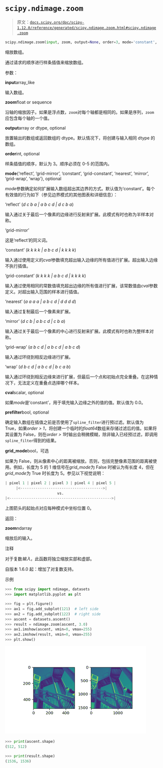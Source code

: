 # `scipy.ndimage.zoom`

> 原文：[`docs.scipy.org/doc/scipy-1.12.0/reference/generated/scipy.ndimage.zoom.html#scipy.ndimage.zoom`](https://docs.scipy.org/doc/scipy-1.12.0/reference/generated/scipy.ndimage.zoom.html#scipy.ndimage.zoom)

```py
scipy.ndimage.zoom(input, zoom, output=None, order=3, mode='constant', cval=0.0, prefilter=True, *, grid_mode=False)
```

缩放数组。

通过请求的顺序进行样条插值来缩放数组。

参数：

**input**array_like

输入数组。

**zoom**float or sequence

沿轴的缩放因子。如果是浮点数，`zoom`对每个轴都是相同的。如果是序列，`zoom`应包含每个轴的一个值。

**output**array or dtype, optional

放置输出的数组或返回数组的 dtype。默认情况下，将创建与输入相同 dtype 的数组。

**order**int, optional

样条插值的顺序，默认为 3。顺序必须在 0-5 的范围内。

**mode**{‘reflect’, ‘grid-mirror’, ‘constant’, ‘grid-constant’, ‘nearest’, ‘mirror’, ‘grid-wrap’, ‘wrap’}, optional

*mode*参数确定如何扩展输入数组超出其边界的方式。默认值为‘constant’。每个有效值的行为如下（参见边界模式的其他图表和详细信息）：

‘reflect’ (*d c b a | a b c d | d c b a*)

输入通过关于最后一个像素的边缘进行反射来扩展。此模式有时也称为半样本对称。

‘grid-mirror’

这是‘reflect’的同义词。

‘constant’ (*k k k k | a b c d | k k k k*)

输入通过使用定义的*cval*参数填充超出输入边缘的所有值进行扩展。超出输入边缘不执行插值。

‘grid-constant’ (*k k k k | a b c d | k k k k*)

输入通过使用相同的常数值填充超出边缘的所有值进行扩展，该常数值由*cval*参数定义。对超出输入范围的样本进行插值。

‘nearest’ (*a a a a | a b c d | d d d d*)

输入通过复制最后一个像素来扩展。

‘mirror’ (*d c b | a b c d | c b a*)

输入通过关于最后一个像素的中心进行反射来扩展。此模式有时也称为整样本对称。

‘grid-wrap’ (*a b c d | a b c d | a b c d*)

输入通过环绕到相反边缘进行扩展。

‘wrap’ (*d b c d | a b c d | b c a b*)

输入通过环绕到相反边缘来进行扩展，但最后一个点和初始点完全重叠。在这种情况下，无法定义在重叠点选择哪个样本。

**cval**scalar, optional

如果*mode*是‘constant’，用于填充输入边缘之外的值的值。默认值为 0.0。

**prefilter**bool, optional

确定输入数组在插值之前是否使用了`spline_filter`进行预过滤。默认值为 True，如果*order > 1*，将创建一个临时的*float64*数组来存储过滤后的值。如果将其设置为 False，则在*order > 1*时输出会稍微模糊，除非输入已经预过滤，即调用`spline_filter`得到的结果。

**grid_mode**bool，可选

如果为 False，则从像素中心的距离被缩放。否则，包括完整像素范围的距离被使用。例如，长度为 5 的 1 维信号在*grid_mode*为 False 时被认为有长度 4，但在*grid_mode*为 True 时长度为 5。参见以下视觉说明：

```py
| pixel 1 | pixel 2 | pixel 3 | pixel 4 | pixel 5 |
     |<-------------------------------------->|
                        vs.
|<----------------------------------------------->| 
```

上图箭头的起始点对应每种模式中坐标位置 0。

返回：

**zoom**ndarray

缩放后的输入。

注释

对于复数*输入*，此函数将独立缩放实部和虚部。

自版本 1.6.0 起：增加了对复数支持。

示例

```py
>>> from scipy import ndimage, datasets
>>> import matplotlib.pyplot as plt 
```

```py
>>> fig = plt.figure()
>>> ax1 = fig.add_subplot(121)  # left side
>>> ax2 = fig.add_subplot(122)  # right side
>>> ascent = datasets.ascent()
>>> result = ndimage.zoom(ascent, 3.0)
>>> ax1.imshow(ascent, vmin=0, vmax=255)
>>> ax2.imshow(result, vmin=0, vmax=255)
>>> plt.show() 
```

![../../_images/scipy-ndimage-zoom-1_00_00.png](img/dbfae944f084fe61f3650e2b4ab0a0dc.png)

```py
>>> print(ascent.shape)
(512, 512) 
```

```py
>>> print(result.shape)
(1536, 1536) 
```
